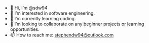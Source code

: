 - 👋 Hi, I’m @sdw94
- 👀 I’m interested in software engineering.
- 🌱 I’m currently learning coding.
- 💞️ I’m looking to collaborate on any beginner projects or learning opportunities.
- 📫 How to reach me: stephendw94@outlook.com

<!---
sdw94/sdw94 is a ✨ special ✨ repository because its `README.md` (this file) appears on your GitHub profile.
You can click the Preview link to take a look at your changes.
--->
